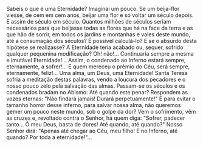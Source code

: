 Sabeis o que é uma Eternidade? Imaginai um pouco. Se um beija-flor viesse, de cem em cem anos, beijar uma flor e só voltar um século depois. E assim de século em século. Quantos milhões de séculos seriam necessários para que beijasse todas as flores que há na face da terra e as que hão de sorrir, em todos os jardins e montanhas e vales deste mundo, até a consumação dos séculos? É possível calculá-lo? E se o absurdo desta hipótese se realizasse? A Eternidade teria acabado ou, sequer, sofrido qualquer pequenina modificação? Oh! não!\... Continuaria sempre a mesma e imutável Eternidade!\... Assim, o condenado ao Inferno estará sempre, eternamente, a sofrer!\... E quem mereceu o prêmio do Céu, será sempre, eternamente, feliz!\... Uma alma, um Deus, uma Eternidade! Santa Teresa sofria a meditação destas palavras, vendo a loucura dos pecadores e o nosso pouco zelo pela salvação das almas. Passam-se os séculos e os condenados bradam no Abismo: Até quando este penar? Respondem as vozes eternas: "Não findará jamais! Durará perpetuamente!" E para evitar o tamanho horror desse inferno, para salvar nossa alma, não queremos gemer um pouco neste mundo, sob o golpe da dor? Vem o sofrimento, vêm as cruzes e, revoltado contra o Senhor, há quem diga: "Sofrer, padecer tanto\... Ó meu Deus, basta de dores! Até quando, até quando?" Nosso Senhor dirá: "Apenas até chegar ao Céu, meu filho! E no Inferno, até quando? Por toda a eternidade!"\...